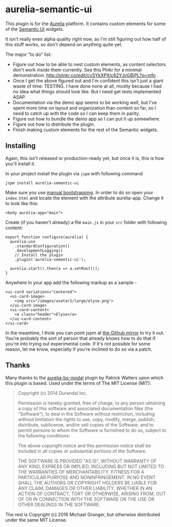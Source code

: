 # aurelia-semantic-ui

This plugin is for the [Aurelia](http://www.aurelia.io/) platform. It contains custom elements for some of the [Semantic UI](http://semantic-ui.com/) widgets.

It isn't really even alpha quality right now, as I'm still figuring out how half of this stuff works, so don't depend on anything quite yet.

The major "to do" list:

* Figure out how to be able to nest custom elements, as content selectors don't work inside them currently. See this Plnkr for a minimal demonstration: http://plnkr.co/edit/cvSYkXPXIc62YJvGBiPL?p=info .
* Once I get the above figured out and I'm confident this isn't just a giant waste of time: TESTING. I have done none at all, mostly because I had no idea what things should look like. But I need get tests implemented ASAP.
* Documentation via the demo app seems to be working well, but I've spent more time on layout and organization than content so far, so I need to catch up with the code so I can keep them in parity.
* Figure out how to bundle the demo app so I can put it up somewhere.
* Figure out how to distribute the plugin.
* Finish making custom elements for the rest of the Semantic widgets.


## Installing

Again, this isn't released or production-ready yet, but once it is, this is how you'll install it.

In your project install the plugin via `jspm` with following command

    jspm install aurelia-semantic-ui

Make sure you use [manual bootstrapping](http://aurelia.io/docs#startup-and-configuration). In order to do so open your `index.html` and locate the element with the attribute aurelia-app. Change it to look like this:

    <body aurelia-app="main">

Create (if you haven't already) a file `main.js` in your `src` folder with following content:

    export function configure(aurelia) {
      aurelia.use
        .standardConfiguration()
        .developmentLogging()
        // Install the plugin
        .plugin('aurelia-semantic-ui');

      aurelia.start().then(a => a.setRoot());
    }

Anywhere in your app add the following markup as a sample -

    <ui-card variations="centered">
      <ui-card-image>
        <img src="/images/avatar2/large/elyse.png">
      </ui-card-image>
      <ui-card-content>
        <a class="header">Elyse</a>
      </ui-card-content>
    </ui-card>

In the meantime, I think you can point jspm at [the Github mirror](https://github.com/ged/aurelia-semantic-ui) to try it out. You're probably the sort of person that already knows how to do that if you're into trying out experimental code. If it's not possible for some reason, let me know, especially if you're inclined to do so via a patch.


## Thanks

Many thanks to the [aurelia-bs-modal](https://github.com/PWKad/aurelia-bs-modal) plugin by Patrick Walters upon which this plugin is based. Used under the terms of The MIT License (MIT):

> Copyright (c) 2014 Durandal Inc.
> 
> Permission is hereby granted, free of charge, to any person obtaining a copy
> of this software and associated documentation files (the "Software"), to deal
> in the Software without restriction, including without limitation the rights
> to use, copy, modify, merge, publish, distribute, sublicense, and/or sell
> copies of the Software, and to permit persons to whom the Software is
> furnished to do so, subject to the following conditions:
> 
> The above copyright notice and this permission notice shall be included in all
> copies or substantial portions of the Software.
> 
> THE SOFTWARE IS PROVIDED "AS IS", WITHOUT WARRANTY OF ANY KIND, EXPRESS OR
> IMPLIED, INCLUDING BUT NOT LIMITED TO THE WARRANTIES OF MERCHANTABILITY,
> FITNESS FOR A PARTICULAR PURPOSE AND NONINFRINGEMENT. IN NO EVENT SHALL THE
> AUTHORS OR COPYRIGHT HOLDERS BE LIABLE FOR ANY CLAIM, DAMAGES OR OTHER
> LIABILITY, WHETHER IN AN ACTION OF CONTRACT, TORT OR OTHERWISE, ARISING FROM,
> OUT OF OR IN CONNECTION WITH THE SOFTWARE OR THE USE OR OTHER DEALINGS IN THE
> SOFTWARE.

The rest is Copyright (c) 2016 Michael Granger, but otherwise distributed under the same MIT License.


